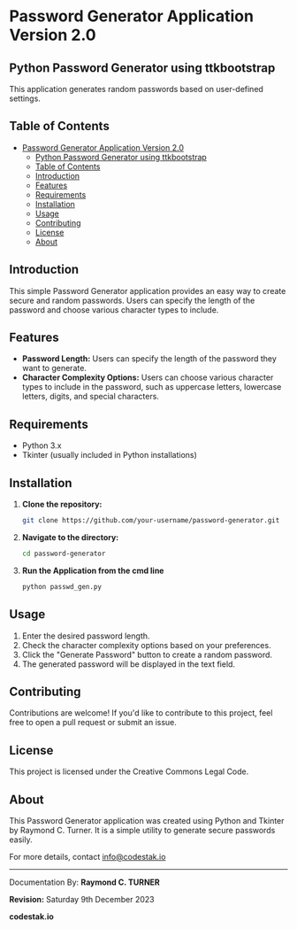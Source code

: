 # Password Generator Application Version 2.0

## Python Password Generator using ttkbootstrap

This application generates random passwords based on user-defined settings.

## Table of Contents

- [Password Generator Application Version 2.0](#password-generator-application-version-20)
  - [Python Password Generator using ttkbootstrap](#python-password-generator-using-ttkbootstrap)
  - [Table of Contents](#table-of-contents)
  - [Introduction](#introduction)
  - [Features](#features)
  - [Requirements](#requirements)
  - [Installation](#installation)
  - [Usage](#usage)
  - [Contributing](#contributing)
  - [License](#license)
  - [About](#about)

## Introduction

This simple Password Generator application provides an easy way to create secure and random passwords. Users can specify the length of the password and choose various character types to include.

## Features

- **Password Length:** Users can specify the length of the password they want to generate.
- **Character Complexity Options:** Users can choose various character types to include in the password, such as uppercase letters, lowercase letters, digits, and special characters.

## Requirements

- Python 3.x
- Tkinter (usually included in Python installations)

## Installation

1. **Clone the repository:**

   ```bash
   git clone https://github.com/your-username/password-generator.git
   ```


2. **Navigate to the directory:**

    ```bash
    cd password-generator
    ```

3. **Run the Application from the cmd line**

    ```bash
    python passwd_gen.py
    ```
## Usage
1. Enter the desired password length.
2. Check the character complexity options based on your preferences.
3. Click the "Generate Password" button to create a random password.
4. The generated password will be displayed in the text field.

## Contributing
Contributions are welcome! If you'd like to contribute to this project, feel free to open a pull request or submit an issue.

## License
This project is licensed under the Creative Commons Legal Code.

## About
This Password Generator application was created using Python and Tkinter by Raymond C. Turner. It is a simple utility to generate secure passwords easily.

For more details, contact <info@codestak.io>


---

Documentation By: **Raymond C. TURNER**

**Revision:** Saturday 9th December 2023

**codestak.io**